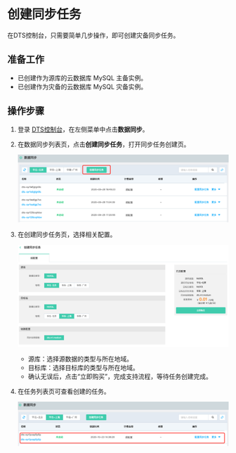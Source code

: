 # 创建同步任务

在DTS控制台，只需要简单几步操作，即可创建灾备同步任务。

## 准备工作

- 已创建作为源库的云数据库 MySQL 主备实例。
- 已创建作为灾备的云数据库 MySQL 灾备实例。

## 操作步骤

1. 登录 [DTS控制台](http://dts-console.jdcloud.com/subscription/list)，在左侧菜单中点击**数据同步**。

2. 在数据同步列表页，点击**创建同步任务**，打开同步任务创建页。

   ![image-20201023143118584](../../../../../image/Data-Transmission-Service/dts-038.png)

3. 在创建同步任务页，选择相关配置。

   ![image-20201023143600364](../../../../../image/Data-Transmission-Service/dts-039.png)

   - 源库：选择源数据的类型与所在地域。
   - 目标库：选择目标库的类型与所在地域。
   - 确认无误后，点击“立即购买”，完成支持流程，等待任务创建完成。

4. 在任务列表页可查看创建的任务。

   ![image-20201023144011001](../../../../../image/Data-Transmission-Service/dts-040.png)
